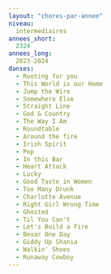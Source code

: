 ```yaml
---
layout: "chores-par-annee"
niveau:
  intermediaires
annees_short:
  2324
annees_long:
  2023-2024
danses:
  - Rooting for you
  - This World is our Home
  - Jump the Wire
  - Somewhere Else
  - Straight Line
  - God & Country
  - The Way I Am
  - Roundtable
  - Around the fire
  - Irish Spirit
  - Pop
  - In this Bar
  - Heart Attack
  - Lucky
  - Good Taste in Women
  - Too Many Drunk
  - Charlotte Avenue
  - Right Girl Wrong Time
  - Ghosted
  - Til You Can't
  - Let's Build a Fire
  - Bexar One Day
  - Giddy Up Shania
  - Walkin' Shoes
  - Runaway Cowboy
---
```

